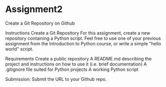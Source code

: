 # Assignment2
Create a Git Repository on Github

Instructions
Create a Git Repository
For this assignment, create a new repository containing a Python script. Feel free to use one of your previous assignment from the Introduction to Python course, or write a simple "hello world" script.

Requirements
Create a public repository
A README.md describing the project and instructions on how to use it (i.e. brief documentation)
A .gitignore file suited for Python projects
A working Python script

Submission:
Submit the URL to your Github repo.
